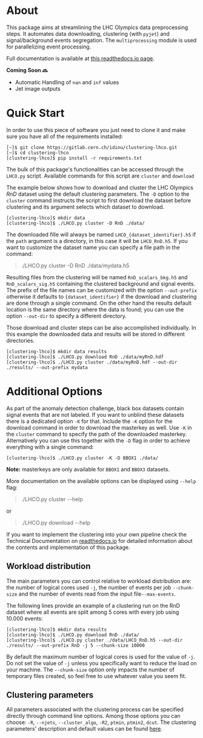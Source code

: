 # About

This package aims at streamlining the LHC Olympics data preprocessing steps. It automates data downloading, clustering (with `pyjet`) and signal/background events segregation. The `multiprocessing` module is used for parallelizing event processing.

Full documentation is available at [this readthedocs.io page](https://clustering-lhco.readthedocs.io/en/latest/).

**Coming Soon 🔜**
- Automatic Handling of `nan` and `inf` values
- Jet image outputs

# Quick Start

In order to use this piece of software you just need to clone it and make sure you have all of the requirements installed:

    [~]$ git clone https://gitlab.cern.ch/idinu/clustering-lhco.git
    [~]$ cd clustering-lhco
    [clustering-lhco]$ pip install -r requirements.txt

The bulk of this package's functionalities can be accessed through the `LHCO.py` script. Available commands for this script are `cluster` and `download`

The example below shows how to download and cluster the LHC Olympics *RnD* dataset using the default clustering parameters. The ``-D`` option to the ``cluster`` command instructs the script to first download the dataset before clustering and its argument selects which dataset to download. 

    [clustering-lhco]$ mkdir data
    [clustering-lhco]$ ./LHCO.py cluster -D RnD ./data/

The downloaded fille will always be named `LHCO_{dataset_identifier}.h5` if the `path` argument is a directory, in this case it will be `LHCO_RnD.h5`. If you want to customize the dataset name you can specify a file path in the command:
>./LHCO.py cluster -D RnD ./data/mydata.h5

Resulting files from the clustering will be named `RnD_scalars_bkg.h5` and `RnD_scalars_sig.h5` containing the clustered background and signal events. The prefix of the file names can be customized with the option `--out-prefix` otherwise it defaults to `{dataset_identifier}` if the download and clustering are done through a single command. On the other hand the results default location is the same directory where the data is found; you can use the option `--out-dir` to specify a different directory.

Those download and cluster steps can be also accomplished individually. In this example the downloaded data and results will be stored in different directories.

    [clustering-lhco]$ mkdir data results
    [clustering-lhco]$ ./LHCO.py download RnD ./data/myRnD.hdf
    [clustering-lhco]$ ./LHCO.py cluster ./data/myRnD.hdf --out-dir ./results/ --out-prefix mydata



# Additional Options

As part of the anomaly detection challenge, black box datasets contain signal events that are not labeled. If you want to unblind these datasets there is a dedicated option ``-K`` for that. Include the ``-K`` option for the download command in order to download the masterkey as well. Use ``-K`` in the ``cluster`` command to specify the path of the downloaded masterkey. Alternatively you can use this together with the ``-D`` flag in order to achieve everything with a single command:

    [clustering-lhco]$ ./LHCO.py cluster -K -D BBOX1 ./data/

**Note:** masterkeys are only available for ``BBOX1`` and ``BBOX3`` datasets. 

More documentation on the available options can be displayed using `--help` flag:
> ./LHCO.py cluster --help

or 
> ./LHCO.py download --help

If you want to implement the clustering into your own pipeline check the Technical Documentation on [readthedocs.io](https://clustering-lhco.readthedocs.io/en/latest/LHCO.html) for detailed information about the contents and implementation of this package.

## Workload distribution

The main parameters you can control relative to workload distribution are: the number of logical cores used ``-j``, the number of events per job ``--chunk-size`` and the number of events read from the input file``--max-events``.

The following lines provide an example of a clustering run on the RnD dataset where all events are split among 5 cores with every job using 10.000 events:

    [clustering-lhco]$ mkdir data results
    [clustering-lhco]$ ./LHCO.py download RnD ./data/
    [clustering-lhco]$ ./LHCO.py cluster ./data/LHCO_RnD.h5 --out-dir ./results/ --out-prefix RnD -j 5 --chunk-size 10000

By default the maximum number of logical cores is used for the value of ``-j``. Do not set the value of ``-j`` unless you specifically want to reduce the load on your machine. The ``--chunk-size`` option only impacts the number of temporary files created, so feel free to use whatever value you seem fit.

## Clustering parameters

All parameters associated with the clustering process can be specified directly through command line options. Among those options you can choose: ``-R``, ``--njets``, ``--cluster_algo``, `-R2`, ``ptmin``, ``ptmin2``, ``dcut``.
The clustering parameters' description and default values can be found [here](https://clustering-lhco.readthedocs.io/en/latest/LHCO.html#LHCO.params).



